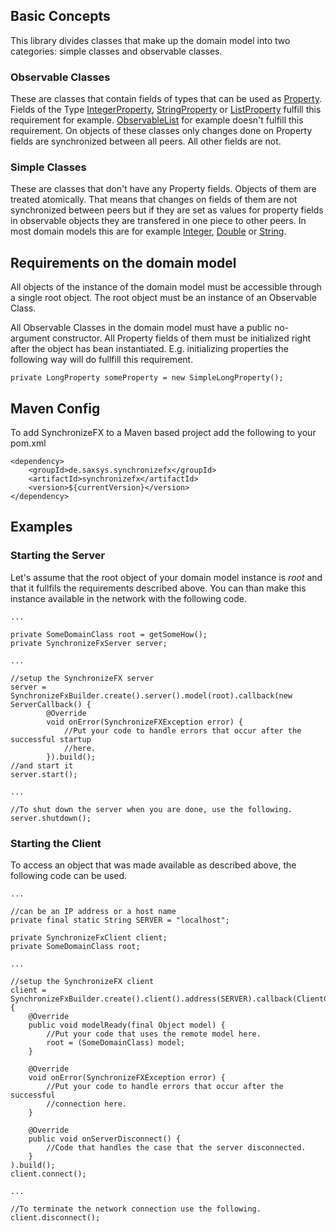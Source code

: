 ## Basic Concepts

This library divides classes that make up the domain model into two categories: simple classes and observable classes.

### Observable Classes
These are classes that contain fields of types that can be used as [Property][propertyJDoc].
Fields of the Type [IntegerProperty][intPropJDoc], [StringProperty][stringPropJDoc] or [ListProperty][listPropJDoc] fulfill this requirement for example.
[ObservableList][observableListJDoc] for example doesn\'t fulfill this requirement.
On objects of these classes only changes done on Property fields are synchronized between all peers.
All other fields are not.

[propertyJDoc]: http://docs.oracle.com/javafx/2/api/javafx/beans/property/Property.html "Javadoc for the Property interface"
[intPropJDoc]: http://docs.oracle.com/javafx/2/api/javafx/beans/property/IntegerProperty.html "Javadoc for IntegerProperty"
[stringPropJDoc]: http://docs.oracle.com/javafx/2/api/javafx/beans/property/StringProperty.html "Javadoc for StringProperty"
[listPropJDoc]: http://docs.oracle.com/javafx/2/api/javafx/beans/property/ListProperty.html "Javadoc for ListProperty"
[observableListJDoc]: http://docs.oracle.com/javafx/2/api/javafx/collections/ObservableList.html "Javadoc for ObservableList"

### Simple Classes
These are classes that don\'t have any Property fields.
Objects of them are treated atomically.
That means that changes on fields of them are not synchronized between peers but if they are set as values
for property fields in observable objects they are transfered in one piece to other peers.
In most domain models this are for example [Integer][intJDoc], [Double][doubleJDoc] or [String][stringJDoc].

[intJDoc]: http://docs.oracle.com/javase/7/docs/api/java/lang/Integer.html "Javadoc for Integer"
[doubleJDoc]: http://docs.oracle.com/javase/7/docs/api/java/lang/Double.html "Javadoc for Double"
[stringJDoc]: http://docs.oracle.com/javase/7/docs/api/java/lang/String.html "Javadoc for String"

## Requirements on the domain model
All objects of the instance of the domain model must be accessible through a single root object.
The root object must be an instance of an Observable Class.

All Observable Classes in the domain model must have a public no-argument constructor.
All Property fields of them must be initialized right after the object has bean instantiated.
E.g. initializing properties the following way will do fullfill this requirement.

    private LongProperty someProperty = new SimpleLongProperty();

[dateJDoc]: http://docs.oracle.com/javase/7/docs/api/java/util/Date.html "Javadoc for Date"

## Maven Config

To add SynchronizeFX to a Maven based project add the following to your pom.xml

    <dependency>
        <groupId>de.saxsys.synchronizefx</groupId>
        <artifactId>synchronizefx</artifactId>
        <version>${currentVersion}</version>
    </dependency>

## Examples

### Starting the Server
Let\'s assume that the root object of your domain model instance is _root_ and that it fullfils  the requirements described above.
You can than make this instance available in the network with the following code.

    ...
    
    private SomeDomainClass root = getSomeHow();
    private SynchronizeFxServer server;
    
    ...
    
    //setup the SynchronizeFX server
    server = SynchronizeFxBuilder.create().server().model(root).callback(new ServerCallback() {
            @Override
    	    void onError(SynchronizeFXException error) {
    		    //Put your code to handle errors that occur after the successful startup
    		    //here.
    	    }).build();
    //and start it
    server.start();
        
    ...
    
    //To shut down the server when you are done, use the following.
    server.shutdown();


### Starting the Client
To access an object that was made available as described above, the following code can be used.

    ...
    
    //can be an IP address or a host name
    private final static String SERVER = "localhost";
    
    private SynchronizeFxClient client;
    private SomeDomainClass root;
    
    ...

    //setup the SynchronizeFX client
    client = SynchronizeFxBuilder.create().client().address(SERVER).callback(ClientCallback() {
        @Override
        public void modelReady(final Object model) {
            //Put your code that uses the remote model here.
            root = (SomeDomainClass) model;
        }
              
        @Override
    	void onError(SynchronizeFXException error) {
    	    //Put your code to handle errors that occur after the successful
    		//connection here.
    	}
    	
        @Override
        public void onServerDisconnect() {
            //Code that handles the case that the server disconnected.
        }
    ).build();
    client.connect();
        
    ...
    
    //To terminate the network connection use the following.
    client.disconnect();


